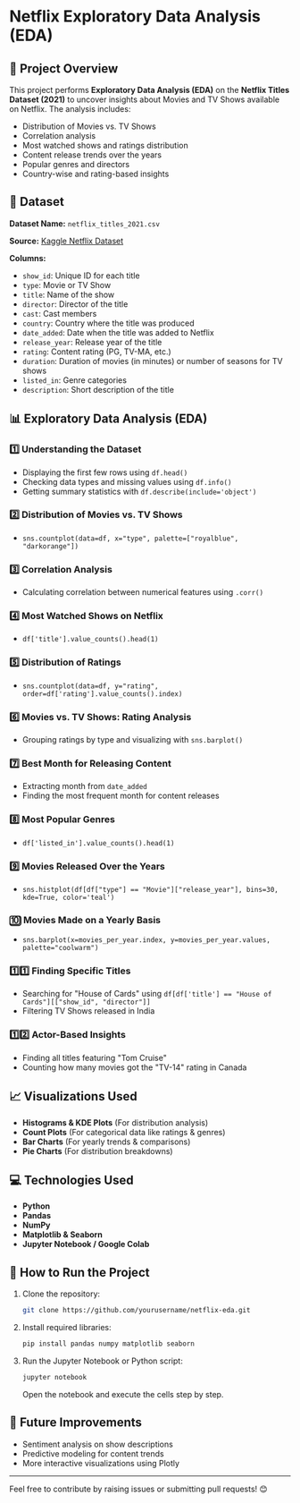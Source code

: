 # Netflix Exploratory Data Analysis (EDA)

## 📌 Project Overview
This project performs **Exploratory Data Analysis (EDA)** on the **Netflix Titles Dataset (2021)** to uncover insights about Movies and TV Shows available on Netflix. The analysis includes:
- Distribution of Movies vs. TV Shows
- Correlation analysis
- Most watched shows and ratings distribution
- Content release trends over the years
- Popular genres and directors
- Country-wise and rating-based insights

## 📂 Dataset
**Dataset Name:** `netflix_titles_2021.csv`

**Source:** [Kaggle Netflix Dataset](https://www.kaggle.com/shivamb/netflix-shows) 

**Columns:**
- `show_id`: Unique ID for each title
- `type`: Movie or TV Show
- `title`: Name of the show
- `director`: Director of the title
- `cast`: Cast members
- `country`: Country where the title was produced
- `date_added`: Date when the title was added to Netflix
- `release_year`: Release year of the title
- `rating`: Content rating (PG, TV-MA, etc.)
- `duration`: Duration of movies (in minutes) or number of seasons for TV shows
- `listed_in`: Genre categories
- `description`: Short description of the title

## 📊 Exploratory Data Analysis (EDA)
### 1️⃣ **Understanding the Dataset**
- Displaying the first few rows using `df.head()`
- Checking data types and missing values using `df.info()`
- Getting summary statistics with `df.describe(include='object')`

### 2️⃣ **Distribution of Movies vs. TV Shows**
- `sns.countplot(data=df, x="type", palette=["royalblue", "darkorange"])`

### 3️⃣ **Correlation Analysis**
- Calculating correlation between numerical features using `.corr()`

### 4️⃣ **Most Watched Shows on Netflix**
- `df['title'].value_counts().head(1)`

### 5️⃣ **Distribution of Ratings**
- `sns.countplot(data=df, y="rating", order=df['rating'].value_counts().index)`

### 6️⃣ **Movies vs. TV Shows: Rating Analysis**
- Grouping ratings by type and visualizing with `sns.barplot()`

### 7️⃣ **Best Month for Releasing Content**
- Extracting month from `date_added`
- Finding the most frequent month for content releases

### 8️⃣ **Most Popular Genres**
- `df['listed_in'].value_counts().head(1)`

### 9️⃣ **Movies Released Over the Years**
- `sns.histplot(df[df["type"] == "Movie"]["release_year"], bins=30, kde=True, color='teal')`

### 🔟 **Movies Made on a Yearly Basis**
- `sns.barplot(x=movies_per_year.index, y=movies_per_year.values, palette="coolwarm")`

### 1️⃣1️⃣ **Finding Specific Titles**
- Searching for "House of Cards" using `df[df['title'] == "House of Cards"][["show_id", "director"]]`
- Filtering TV Shows released in India

### 1️⃣2️⃣ **Actor-Based Insights**
- Finding all titles featuring "Tom Cruise"
- Counting how many movies got the "TV-14" rating in Canada

## 📈 Visualizations Used
- **Histograms & KDE Plots** (For distribution analysis)
- **Count Plots** (For categorical data like ratings & genres)
- **Bar Charts** (For yearly trends & comparisons)
- **Pie Charts** (For distribution breakdowns)

## 💻 Technologies Used
- **Python**
- **Pandas**
- **NumPy**
- **Matplotlib & Seaborn**
- **Jupyter Notebook / Google Colab**

## 🚀 How to Run the Project
1. Clone the repository:
   ```bash
   git clone https://github.com/yourusername/netflix-eda.git
   ```
2. Install required libraries:
   ```bash
   pip install pandas numpy matplotlib seaborn
   ```
3. Run the Jupyter Notebook or Python script:
   ```bash
   jupyter notebook
   ```
   Open the notebook and execute the cells step by step.

## 📌 Future Improvements
- Sentiment analysis on show descriptions
- Predictive modeling for content trends
- More interactive visualizations using Plotly

---

Feel free to contribute by raising issues or submitting pull requests! 😊

